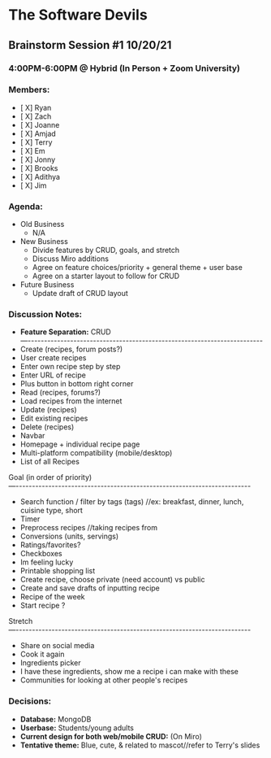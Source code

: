# The Software Devils
## Brainstorm Session #1 10/20/21
### 4:00PM-6:00PM @ Hybrid (In Person + Zoom University)

### Members:
- [ X] Ryan
- [ X] Zach
- [ X] Joanne
- [ X] Amjad
- [ X] Terry
- [ X] Em
- [ X] Jonny
- [ X] Brooks
- [ X] Adithya
- [ X] Jim

### Agenda:
- Old Business 
  - N/A
- New Business
  - Divide features by CRUD, goals, and stretch
  - Discuss Miro additions
  - Agree on feature choices/priority + general theme + user base
  - Agree on a starter layout to follow for CRUD 
- Future Business
  - Update draft of CRUD layout
### Discussion Notes:
- **Feature Separation:**
CRUD\
—------------------------------------------------------------------------
- Create (recipes, forum posts?)
- User create recipes
- Enter own recipe step by step
- Enter URL of recipe
- Plus button in bottom right corner
- Read (recipes, forums?)
- Load recipes from the internet
- Update (recipes)
- Edit existing recipes
- Delete (recipes)
- Navbar
- Homepage + individual recipe page
- Multi-platform compatibility (mobile/desktop)
- List of all Recipes


Goal (in order of priority)\
—------------------------------------------------------------------------
- Search function / filter by tags (tags) //ex: breakfast, dinner, lunch, cuisine type, short
- Timer
- Preprocess recipes //taking recipes from 
- Conversions (units, servings)
- Ratings/favorites?
- Checkboxes 
- Im feeling lucky 
- Printable shopping list
- Create recipe, choose private (need account) vs public
- Create and save drafts of inputting recipe
- Recipe of the week
- Start recipe ?


Stretch\
—------------------------------------------------------------------------
- Share on social media
- Cook it again 
- Ingredients picker
- I have these ingredients, show me a recipe i can make with these
- Communities for looking at other people's recipes


### Decisions: 
- **Database:** MongoDB
- **Userbase:** Students/young adults
- **Current design for both web/mobile CRUD:** (On Miro)
- **Tentative theme:** Blue, cute, & related to mascot//refer to Terry's slides


